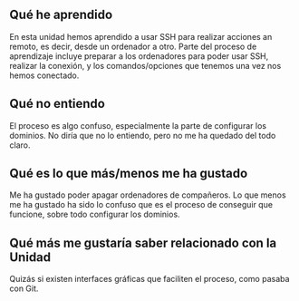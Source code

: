 ## **Qué he aprendido**
En esta unidad hemos aprendido a usar SSH para realizar acciones an remoto, es decir, desde un ordenador a otro. Parte del proceso de aprendizaje incluye preparar a los ordenadores para poder usar SSH, realizar la conexión, y los comandos/opciones que tenemos una vez nos hemos conectado.

## **Qué no entiendo**
El proceso es algo confuso, especialmente la parte de configurar los dominios. No diría que no lo entiendo, pero no me ha quedado del todo claro.

## **Qué es lo que más/menos me ha gustado**
Me ha gustado poder apagar ordenadores de compañeros. Lo que menos me ha gustado ha sido lo confuso que es el proceso de conseguir que funcione, sobre todo configurar los dominios.

## **Qué más me gustaría saber relacionado con la Unidad**
Quizás si existen interfaces gráficas que faciliten el proceso, como pasaba con Git.
